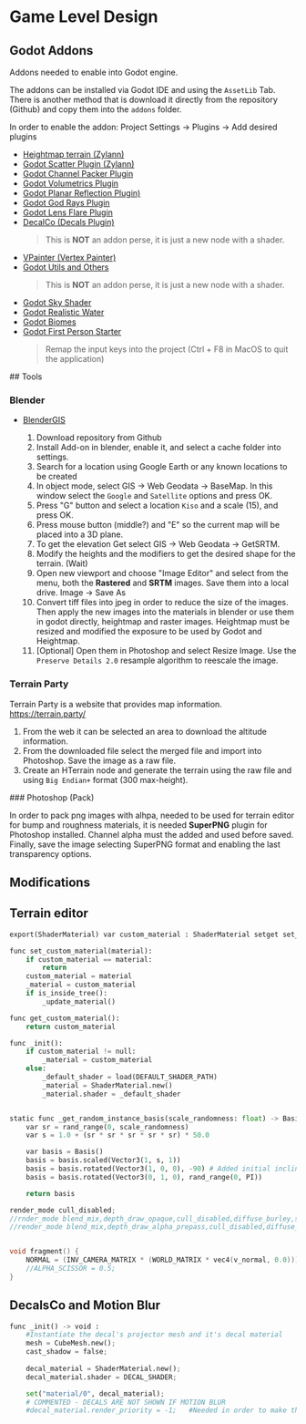 # Game Level Design

## Godot Addons

Addons needed to enable into Godot engine.

The addons can be installed via Godot IDE and using the `AssetLib` Tab. There is another method that is download it directly from the repository (Github) and copy them into the `addons` folder.

In order to enable the addon: Project Settings -> Plugins -> Add desired plugins

- [Heightmap terrain (Zylann)](https://github.com/Zylann/godot_heightmap_plugin)
- [Godot Scatter Plugin (Zylann)](https://github.com/Zylann/godot_scatter_plugin)
- [Godot Channel Packer Plugin](https://github.com/Zylann/godot_channel_packer_plugin)
- [Godot Volumetrics Plugin](https://github.com/SIsilicon/Godot-Volumetrics-Plugin)
- [Godot Planar Reflection Plugin)](https://github.com/SIsilicon/Godot-Planar-Reflection-Plugin)
- [Godot God Rays Plugin](https://github.com/SIsilicon/Godot-God-Rays-Plugin)
- [Godot Lens Flare Plugin](https://github.com/SIsilicon/Godot-Lens-Flare-Plugin)
- [DecalCo (Decals Plugin)](https://github.com/Master-J/DecalCo)
  > This is **NOT** an addon perse, it is just a new node with a shader.
- [VPainter (Vertex Painter)](https://github.com/tomankirilov/VPainter)
- [Godot Utils and Others](https://github.com/danilw/godot-utils-and-other)
  > This is **NOT** an addon perse, it is just a new node with a shader.
- [Godot Sky Shader](https://github.com/Lexpartizan/Godot_sky_shader)
- [Godot Realistic Water](https://github.com/godot-extended-libraries/godot-realistic-water)
- [Godot Biomes](https://github.com/wojtekpil/Godot-Biomes)
- [Godot First Person Starter](https://github.com/Whimfoome/godot-FirstPersonStarter)
  > Remap the input keys into the project (Ctrl + F8 in MacOS to quit the application)

## Tools

### Blender

- [BlenderGIS](https://github.com/domlysz/BlenderGIS)

  1. Download repository from Github
  2. Install Add-on in blender, enable it, and select a cache folder into settings.
  3. Search for a location using Google Earth or any known locations to be created
  4. In object mode, select GIS -> Web Geodata -> BaseMap. In this window select the `Google` and `Satellite` options and press OK.
  5. Press "G" button and select a location `Kiso` and a scale (15), and press OK.
  6. Press mouse button (middle?) and "E" so the current map will be placed into a 3D plane.
  7. To get the elevation Get select GIS -> Web Geodata -> GetSRTM.
  8. Modify the heights and the modifiers to get the desired shape for the terrain. (Wait)
  9. Open new viewport and choose "Image Editor" and select from the menu, both the **Rastered** and **SRTM** images. Save them into a local drive. Image -> Save As
  10. Convert tiff files into jpeg in order to reduce the size of the images. Then apply the new images into the materials in blender or use them in godot directly, heightmap and raster images. Heightmap must be resized and modified the exposure to be used by Godot and Heightmap.
  11. [Optional] Open them in Photoshop and select Resize Image. Use the `Preserve Details 2.0` resample algorithm to reescale the image.

### Terrain Party

Terrain Party is a website that provides map information. https://terrain.party/

1. From the web it can be selected an area to download the altitude information.
2. From the downloaded file select the merged file and import into Photoshop. Save the image as a raw file.
3. Create an HTerrain node and generate the terrain using the raw file and using `Big Endian+` format (300  max-height).

### Photoshop (Pack)

In order to pack png images with alhpa, needed to be used for terrain editor for bump and roughness materials, it is needed **SuperPNG** plugin for Photoshop installed.
Channel alpha must the added and used before saved. Finally, save the image selecting SuperPNG format and enabling the last transparency options.

## Modifications

## Terrain editor

```python
export(ShaderMaterial) var custom_material : ShaderMaterial setget set_custom_material, get_custom_material

func set_custom_material(material):
	if custom_material == material:
		return
	custom_material = material
	_material = custom_material
	if is_inside_tree():
		_update_material()

func get_custom_material():
	return custom_material

func _init():
	if custom_material != null:
		_material = custom_material
	else:
		_default_shader = load(DEFAULT_SHADER_PATH)
		_material = ShaderMaterial.new()
		_material.shader = _default_shader

```

```python

static func _get_random_instance_basis(scale_randomness: float) -> Basis:
	var sr = rand_range(0, scale_randomness)
	var s = 1.0 + (sr * sr * sr * sr * sr) * 50.0

	var basis = Basis()
	basis = basis.scaled(Vector3(1, s, 1))
	basis = basis.rotated(Vector3(1, 0, 0), -90) # Added initial inclination
	basis = basis.rotated(Vector3(0, 1, 0), rand_range(0, PI))

	return basis

```

```c
render_mode cull_disabled;
//rnder_mode blend_mix,depth_draw_opaque,cull_disabled,diffuse_burley,specular_schlick_ggx;
//render_mode blend_mix,depth_draw_alpha_prepass,cull_disabled,diffuse_burley,specular_schlick_ggx;


void fragment() {
	NORMAL = (INV_CAMERA_MATRIX * (WORLD_MATRIX * vec4(v_normal, 0.0))).xyz;
	//ALPHA_SCISSOR = 0.5;
}
```

## DecalsCo and Motion Blur

```python
func _init() -> void :
	#Instantiate the decal's projector mesh and it's decal material
	mesh = CubeMesh.new();
	cast_shadow = false;
	
	decal_material = ShaderMaterial.new();
	decal_material.shader = DECAL_SHADER;

	set("material/0", decal_material);
	# COMMENTED - DECALS ARE NOT SHOWN IF MOTION BLUR
	#decal_material.render_priority = -1;	#Needed in order to make the decal render behind transparent geometry
```